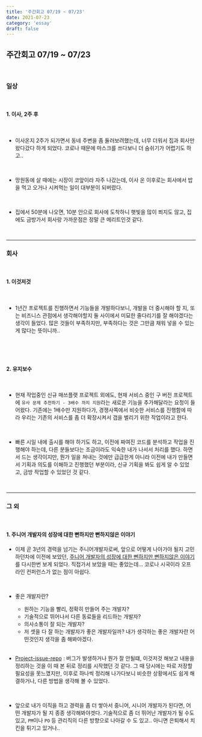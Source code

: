 ```yaml
---
title: '주간회고 07/19 ~ 07/23'
date: 2021-07-23
category: 'essay'
draft: false
---
```


## 주간회고 07/19 ~ 07/23

<br>

### 일상

<br>

#### 1. 이사, 2주 후

<br>

- 이사온지 2주가 되가면서 동네 주변을 좀 둘러보려했는데, 너무 더워서 집과 회사만 왔다갔다 하게 되었다. 코로나 때문에 마스크를 쓰다보니 더 숨쉬기가 어렵기도 하고..

    <br>

- 망원동에 살 때에는 시장이 코앞이라 자주 나갔는데, 이사 온 이후로는 회사에서 밥을 먹고 오거나 시켜먹는 일이 대부분이 되버렸다.

    <br>

- 집에서 50분에 나오면, 10분 안으로 회사에 도착하니 햇빛을 많이 쬐지도 않고, 집에도 금방가서 회사랑 가까운점은 정말 큰 메리트인것 같다.

<br>

---

### 회사

<br>

#### 1. 이것저것

<br/>

- 1년간 프로젝트를 진행하면서 기능들을 개발하다보니, 개발을 더 중시해야 할 지, 또는 비즈니스 관점에서 생각해야할지 둘 사이에서 미묘한 줄다리기를 잘 해야겠다는 생각이 들었다. 많은 것들이 부족하지만, 부족하다는 것은 그만큼 채워 넣을 수 있는게 많다는 뜻이니까..

  <br/>

<br>

#### 2. 유지보수

<br>

- 현재 작업중인 신규 매쓰플랫 프로젝트 외에도, 현재 서비스 중인 구 버전 프로젝트에 `유사 문제 추천하기 - 3배수 까지 지원`라는 새로운 기능을 추가해달라는 요청이 들어왔다. 기존에는 1배수만 지원하다가, 경쟁사쪽에서 비슷한 서비스를 진행함에 따라 우리는 기존의 서비스를 좀 더 확장시켜서 갭을 벌리기 위한 작업이라고 한다.

<br/>

- 빠른 시일 내에 출시를 해야 하기도 하고, 이전에 짜여진 코드를 분석하고 작업을 진행해야 하는데, 다른 분들보다는 조금이라도 익숙한 내가 나서서 처리를 했다. 하면서 드는 생각이지만, 뭔가 일을 쳐내는 것에만 급급한게 아니라 이전에 내가 만들면서 기획과 의도를 이해하고 진행했던 부분이라, 신규 기획을 봐도 쉽게 알 수 있었고, 금방 작업할 수 있었던 것 같다.

<br>

---

### 그 외

<br>

#### 1. 주니어 개발자의 성장에 대한 뻔하지만 뻔하지않은 이야기

- 이제 곧 3년의 경력을 넘기는 주니어개발자로써, 앞으로 어떻게 나아가야 될지 고민하던차에 이전에 보았던, [주니어 개발자의 성장에 대한 뻔하지만 뻔하지않은 이야기](https://www.youtube.com/watch?v=nKKlYEVMhhY&list=RDCMUCNrehnUq7Il-J7HQxrzp7CA&start_radio=1&rv=nKKlYEVMhhY&t=1832) 를 다시한번 보게 되었다. 직접가서 보았을 때는 좋았는데... 코로나 시국이라 오프라인 컨퍼런스가 없는 점이 아쉽다.

  <br/>

- 좋은 개발자란?

  - 원하는 기능을 빨리, 정확히 만들어 주는 개발자?
  - 기술적으로 뛰어나서 다른 동료들을 리드하는 개발자?
  - 의사소통이 잘 되는 개발자?
  - 저 셋을 다 잘 하는 개발자가 좋은 개발자일까? 내가 생각하는 좋은 개발자란 어떤것인지 생각을 좀 해봐야겠다.

  <br/>

- [Project-issue-repo](https://github.com/bluelion2/Project-issue-repo) : 버그가 발생하거나 뭔가 잘 안될떄, 이것저것 해보고 내용을 정리하는 것을 이 때 본 뒤로 정리를 시작했던 것 같다. 그 때 당시에는 따로 저장할 필요성을 못느꼈지만, 이후로 하나씩 정리해 나가다보니 비슷한 상황에서도 쉽게 해결하거나, 다른 방법을 생각해 볼 수 있었다.

  <br/>

- 앞으로 내가 이직을 하고 경력을 좀 더 쌓아서 중니어, 시니어 개발자가 된다면, 어떤 개발자가 될 지 종종 생각해봐야겟다. 기술적으로 좀 더 뛰어난 개발자가 될 수도 있고, `PM`이나 `PO` 등 관리직의 다른 방향으로 나아갈 수 도 있고.. 아니면 은퇴해서 치킨을 튀기고 있거나..
